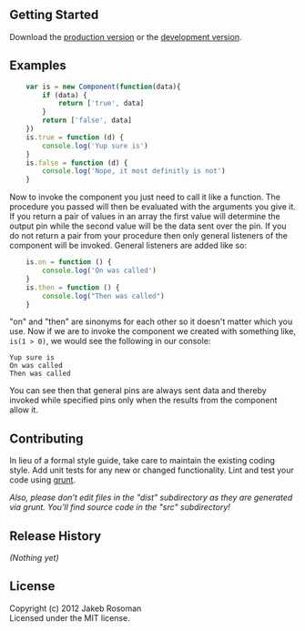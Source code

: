 ## Getting Started
Download the [production version][min] or the [development version][max].

[min]: https://raw.github.com/jkroso/LP/master/dist/LP.min.js
[max]: https://raw.github.com/jkroso/LP/master/dist/LP.js

## Examples
```javascript
    var is = new Component(function(data){
        if (data) {
            return ['true', data]
        }
        return ['false', data]
    })
    is.true = function (d) {
        console.log('Yup sure is')
    }
    is.false = function (d) {
        console.log('Nope, it most definitly is not')
    }
```
Now to invoke the component you just need to call it like a function. The procedure you passed will then be evaluated with the arguments you give it. If you return a pair of values in an array the first value will determine the output pin while the second value will be the data sent over the pin. If you do not return a pair from your procedure then only general listeners of the component will be invoked. General listeners are added like so:
```javascript
	is.on = function () {
		console.log('On was called')
	}
	is.then = function () {
		console.log("Then was called")
	}
```
"on" and "then" are sinonyms for each other so it doesn't matter which you use. Now if we are to invoke the component we created with something like, `is(1 > 0)`, we would see the following in our console:

	Yup sure is
	On was called
	Then was called

You can see then that general pins are always sent data and thereby invoked while specified pins only when the results from the component allow it. 

## Contributing
In lieu of a formal style guide, take care to maintain the existing coding style. Add unit tests for any new or changed functionality. Lint and test your code using [grunt](https://github.com/cowboy/grunt).

_Also, please don't edit files in the "dist" subdirectory as they are generated via grunt. You'll find source code in the "src" subdirectory!_

## Release History
_(Nothing yet)_

## License
Copyright (c) 2012 Jakeb Rosoman  
Licensed under the MIT license.
